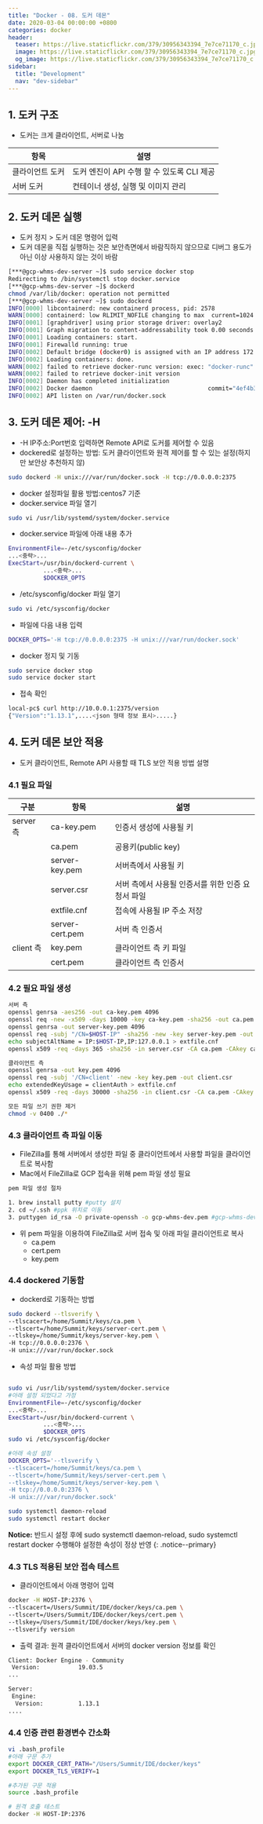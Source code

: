 ```yaml
---
title: "Docker - 08. 도커 데몬"
date: 2020-03-04 00:00:00 +0800
categories: docker
header:
  teaser: https://live.staticflickr.com/379/30956343394_7e7ce71170_c.jpg
  image: https://live.staticflickr.com/379/30956343394_7e7ce71170_c.jpg
  og_image: https://live.staticflickr.com/379/30956343394_7e7ce71170_c.jpg
sidebar:
  title: "Development"
  nav: "dev-sidebar"
---
```


## 1. 도커 구조

- 도커는 크게 클라이언트, 서버로 나눔

| 항목 | 설명 |
| --- | --- |
| 클라이언트 도커 | 도커 엔진이 API 수행 할 수 있도록 CLI 제공 |
| 서버 도커 | 컨테이너 생성, 실행 및 이미지 관리 |

## 2. 도커 데몬 실행

- 도커 정지 > 도커 데몬 명령어 입력
- 도커 데몬을 직접 실행하는 것은 보안측면에서 바람직하지 않으므로 디버그 용도가 아닌 이상 사용하지 않는 것이 바람

```sh 
[***@gcp-whms-dev-server ~]$ sudo service docker stop
Redirecting to /bin/systemctl stop docker.service
[***@gcp-whms-dev-server ~]$ dockerd
chmod /var/lib/docker: operation not permitted
[***@gcp-whms-dev-server ~]$ sudo dockerd
INFO[0000] libcontainerd: new containerd process, pid: 2578 
WARN[0000] containerd: low RLIMIT_NOFILE changing to max  current=1024 max=4096
INFO[0001] [graphdriver] using prior storage driver: overlay2 
INFO[0001] Graph migration to content-addressability took 0.00 seconds 
INFO[0001] Loading containers: start.                   
INFO[0001] Firewalld running: true                      
INFO[0002] Default bridge (docker0) is assigned with an IP address 172.17.0.0/16. Daemon option --bip can be used to set a preferred IP address 
INFO[0002] Loading containers: done.                    
WARN[0002] failed to retrieve docker-runc version: exec: "docker-runc": executable file not found in $PATH 
WARN[0002] failed to retrieve docker-init version       
INFO[0002] Daemon has completed initialization          
INFO[0002] Docker daemon                                 commit="4ef4b30/1.13.1" graphdriver=overlay2 version=1.13.1
INFO[0002] API listen on /var/run/docker.sock           
```

## 3. 도커 데몬 제어: -H

- -H IP주소:Port번호 입력하면 Remote API로 도커를 제어할 수 있음
- dockered로 설정하는 방법: 도커 클라이언트와 원격 제어를 할 수 있는 설정(하지만 보안상 추천하지 않)

```sh 
sudo dockerd -H unix:///var/run/docker.sock -H tcp://0.0.0.0:2375
```
- docker 설정파일 활용 방법:centos7 기준
- docker.service 파일 열기

```sh 
sudo vi /usr/lib/systemd/system/docker.service
```
- docker.service 파일에 아래 내용 추가

```sh
EnvironmentFile=-/etc/sysconfig/docker
...<중략>...
ExecStart=/usr/bin/dockerd-current \
          ...<중략>...
          $DOCKER_OPTS
```
- /etc/sysconfig/docker 파일 열기

```sh 
sudo vi /etc/sysconfig/docker
```

- 파일에 다음 내용 입력

```sh 
DOCKER_OPTS='-H tcp://0.0.0.0:2375 -H unix:///var/run/docker.sock'
```

- docker 정지 및 기동

```sh 
sudo service docker stop
sudo service docker start
```

- 접속 확인

```sh 
local-pc$ curl http://10.0.0.1:2375/version
{"Version":"1.13.1",....<json 형태 정보 표시>.....}
```

## 4. 도커 데몬 보안 적용
- 도커 클라이언트, Remote API 사용할 때 TLS 보안 적용 방법 설명

### 4.1 필요 파일

| 구분      | 항목             | 섦명 |
| ---      | ---             | --- |
| server 측 | ca-key.pem      | 인증서 생성에 사용될 키 |
|          | ca.pem          | 공용키(public key)|
|          | server-key.pem  | 서버측에서 사용될 키|
|          | server.csr      | 서버 측에서 사용될 인증서를 위한 인증 요청서 파일|
|          | extfile.cnf     | 접속에 사용될 IP 주소 저장 |
|          | server-cert.pem | 서버 측 인증서 |
| client 측 | key.pem        | 클라이언트 측 키 파일  |
|          | cert.pem       | 클라이언트 측 인증서 |

### 4.2 필요 파일 생성

```sh 
서버 측
openssl genrsa -aes256 -out ca-key.pem 4096
openssl req -new -x509 -days 10000 -key ca-key.pem -sha256 -out ca.pem
openssl genrsa -out server-key.pem 4096
openssl req -subj "/CN=$HOST-IP" -sha256 -new -key server-key.pem -out server.csr
echo subjectAltName = IP:$HOST-IP,IP:127.0.0.1 > extfile.cnf
openssl x509 -req -days 365 -sha256 -in server.csr -CA ca.pem -CAkey ca-key.pem -CAcreateserial -out server-cert.pem -extfile extfile.cnf

클라이언트 측
openssl genrsa -out key.pem 4096
openssl req -subj '/CN=client' -new -key key.pem -out client.csr
echo extendedKeyUsage = clientAuth > extfile.cnf
openssl x509 -req -days 30000 -sha256 -in client.csr -CA ca.pem -CAkey ca-key.pem -CAcreateserial -out cert.pem -extfile extfile.cnf

모든 파일 쓰기 권한 제거 
chmod -v 0400 ./*
```

### 4.3 클라이언트 측 파일 이동

- FileZilla를 통해 서버에서 생성한 파일 중 클라이언트에서 사용할 파일을 클라이언트로 복사함
- Mac에서 FileZilla로 GCP 접속을 위해 pem 파일 생성 필요

```sh 
pem 파일 생성 절차

1. brew install putty #putty 설치
2. cd ~/.ssh #ppk 위치로 이동
3. puttygen id_rsa -O private-openssh -o gcp-whms-dev.pem #gcp-whms-dev.pem 생성
```

- 위 pem 파일을 이용하여 FileZilla로 서버 접속 및 아래 파일 클라이언트로 복사
    - ca.pem
    - cert.pem
    - key.pem

### 4.4 dockered 기동함

- dockerd로 기동하는 방법

```sh 
sudo dockerd --tlsverify \
--tlscacert=/home/Summit/keys/ca.pem \
--tlscert=/home/Summit/keys/server-cert.pem \
--tlskey=/home/Summit/keys/server-key.pem \
-H tcp://0.0.0.0:2376 \
-H unix:///var/run/docker.sock
``` 

- 속성 파일 활용 방법

```sh 

sudo vi /usr/lib/systemd/system/docker.service
#아래 설정 되었다고 가정 
EnvironmentFile=-/etc/sysconfig/docker
...<중략>...
ExecStart=/usr/bin/dockerd-current \
          ...<중략>...
          $DOCKER_OPTS
sudo vi /etc/sysconfig/docker

#아래 속성 설정 
DOCKER_OPTS='--tlsverify \
--tlscacert=/home/Summit/keys/ca.pem \
--tlscert=/home/Summit/keys/server-cert.pem \
--tlskey=/home/Summit/keys/server-key.pem \
-H tcp://0.0.0.0:2376 \
-H unix:///var/run/docker.sock'

sudo systemctl daemon-reload
sudo systemctl restart docker
```

**Notice:** 반드시 설정 후에 sudo systemctl daemon-reload, sudo systemctl restart docker 수행해야 설정한 속성이
정상 반영
{: .notice--primary}

<script id="asciicast-gStzFkOtTBHzOeAyxjobqxkli" src="https://asciinema.org/a/gStzFkOtTBHzOeAyxjobqxkli.js" async></script>


### 4.3 TLS 적용된 보안 접속 테스트

- 클라이언트에서 아래 명령어 입력

```sh 
docker -H HOST-IP:2376 \
--tlscacert=/Users/Summit/IDE/docker/keys/ca.pem \
--tlscert=/Users/Summit/IDE/docker/keys/cert.pem \
--tlskey=/Users/Summit/IDE/docker/keys/key.pem \
--tlsverify version
```
- 출력 결과: 원격 클라이언트에서 서버의 docker version 정보를 확인

```sh 
Client: Docker Engine - Community
 Version:           19.03.5
...

Server:
 Engine:
  Version:          1.13.1
....

```

### 4.4 인증 관련 환경변수 간소화

```bash
vi .bash_profile
#아래 구문 추가 
export DOCKER_CERT_PATH="/Users/Summit/IDE/docker/keys"
export DOCKER_TLS_VERIFY=1

#추가된 구문 적용
source .bash_profile 

# 원격 호출 테스트 
docker -H HOST-IP:2376
```